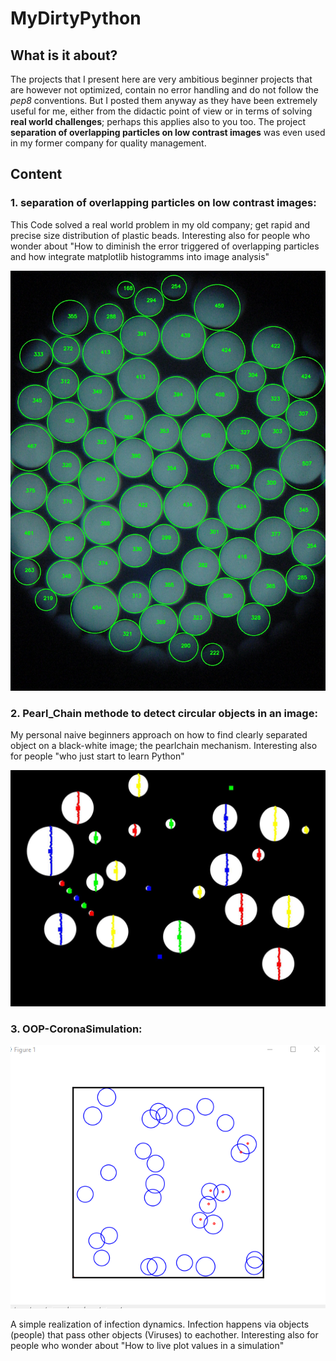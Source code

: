 # MyDirtyPython

## What is it about?
The projects that I present here are very ambitious beginner projects that are however not optimized, contain no error handling and do not follow the *pep8* conventions. But I posted them anyway as they have been extremely useful for me, either from the didactic point of view or in terms of solving **real world challenges**; perhaps this applies also to you too. The project **separation of overlapping particles on low contrast images** was even used in my former company for quality management.  

## Content

### 1. separation of overlapping particles on low contrast images: 
This Code solved a real world problem in my old company; get rapid and precise size distribution of plastic beads. 
Interesting also for people who wonder about "How to diminish the error triggered of overlapping particles and how integrate matplotlib histogramms into image analysis"

![Output Image](Python-Image-Recognition-separation-of-overlapping-particles-on-low-contrast-images/Output_MONO.JPG?raw=true "Output Image Monodisperse")

### 2. Pearl_Chain methode to detect circular objects in an image: 
My personal naive beginners approach on how to find clearly separated object on a black-white image; the pearlchain mechanism. 
Interesting also for people "who just start to learn Python"

![Output Image_1](Python-Image-Recognition-Pearl_Chain_Mechanism/output_1_single_circles_pearlchain.jpg?raw=true "Output Image_1")

### 3. OOP-CoronaSimulation: 

![Simulation](OOP-CoronaSimulation/Simulation.png?raw=true "Simulation")

A simple realization of infection dynamics. Infection happens via objects (people) that pass other objects (Viruses) to eachother. 
Interesting also for people who wonder about "How to live plot values in a simulation"

